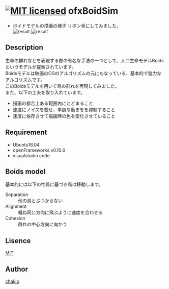 [![MIT licensed](https://img.shields.io/badge/license-MIT-blue.svg)](LICENSE)
ofxBoidSim
====

* ボイドモデルの描画の様子 
リボン状にしてみました。  
![result](https://github.com/chakio/ofxBoidSim/blob/master/media/rebbon.gif) 
![result](https://github.com/chakio/ofxBoidSim/blob/master/media/boids.gif)
## Description
生命の群れなどを表現する際の有名な手法の一つとして、人口生命モデルBoidsというモデルが提案されています。  
Boidsモデルは映画のCGのアルゴリズムの元にもなっている、基本的で強力なアルゴリズムです。  
このBoidsモデルを用いて鳥の群れを再現してみました。  
また、以下の工夫を取り入れています。  
* 描画の都合上ある範囲内にとどまること
* 速度にノイズを載せ、単調な動きをを抑制すること
* 速度に依存させて描画時の色を変化させていること

## Requirement
* Ubuntu16.04
* openFrameworks v0.10.0
* visualstudio code

## Boids model
基本的には以下の性質に基づき鳥は移動します。
<dl>
    <dt>Separation</dt>
    <dd>他の鳥とぶつからない</dd>
    <dt>Alignment</dt>
    <dd>概ね同じ方向に飛ぶように速度を合わせる</dd>
    <dt>Cohesion</dt>
    <dd>群れの中心方向に向かう</dd>
</dl>

## Lisence
[MIT](https://github.com/chakio/ofxBoidSim/blob/master/LICENSE)

## Author
[chakio](https://github.com/chakio)